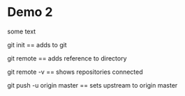 # Demo 2

some text

git init  == adds to git 

git remote   == adds reference to directory

git remote -v   == shows repositories connected

git push -u origin master   == sets upstream to origin master